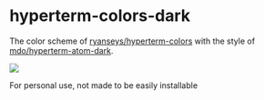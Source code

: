 # hyperterm-colors-dark

The color scheme of [ryanseys/hyperterm-colors](https://github.com/ryanseys/hyperterm-colors) with the style of [mdo/hyperterm-atom-dark](https://github.com/mdo/hyperterm-atom-dark).

![](http://i.imgur.com/qlsEadY.png)

For personal use, not made to be easily installable
